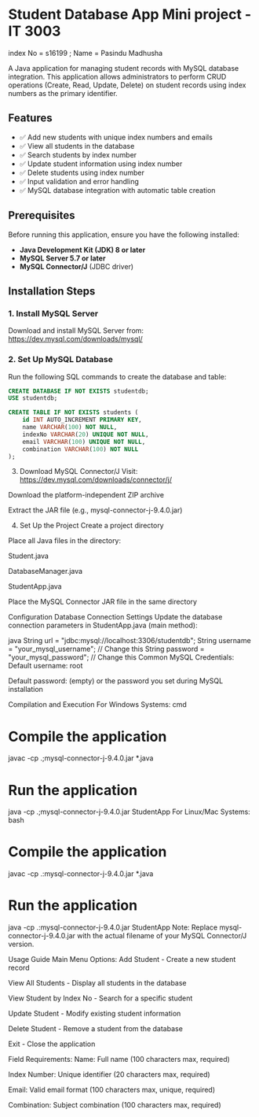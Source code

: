 # Student Database App Mini project - IT 3003
index No = s16199 ;
Name = Pasindu Madhusha

A Java application for managing student records with MySQL database integration. This application allows administrators to perform CRUD operations (Create, Read, Update, Delete) on student records using index numbers as the primary identifier.

## Features

- ✅ Add new students with unique index numbers and emails
- ✅ View all students in the database
- ✅ Search students by index number
- ✅ Update student information using index number
- ✅ Delete students using index number
- ✅ Input validation and error handling
- ✅ MySQL database integration with automatic table creation

## Prerequisites

Before running this application, ensure you have the following installed:

- **Java Development Kit (JDK) 8 or later**
- **MySQL Server 5.7 or later**
- **MySQL Connector/J** (JDBC driver)

## Installation Steps

### 1. Install MySQL Server
Download and install MySQL Server from: https://dev.mysql.com/downloads/mysql/

### 2. Set Up MySQL Database
Run the following SQL commands to create the database and table:

```sql
CREATE DATABASE IF NOT EXISTS studentdb;
USE studentdb;

CREATE TABLE IF NOT EXISTS students (
    id INT AUTO_INCREMENT PRIMARY KEY,
    name VARCHAR(100) NOT NULL,
    indexNo VARCHAR(20) UNIQUE NOT NULL,
    email VARCHAR(100) UNIQUE NOT NULL,
    combination VARCHAR(100) NOT NULL
);
```

3. Download MySQL Connector/J
Visit: https://dev.mysql.com/downloads/connector/j/

Download the platform-independent ZIP archive

Extract the JAR file (e.g., mysql-connector-j-9.4.0.jar)

4. Set Up the Project
Create a project directory

Place all Java files in the directory:

Student.java

DatabaseManager.java

StudentApp.java

Place the MySQL Connector JAR file in the same directory

Configuration
Database Connection Settings
Update the database connection parameters in StudentApp.java (main method):

java
String url = "jdbc:mysql://localhost:3306/studentdb";
String username = "your_mysql_username";  // Change this
String password = "your_mysql_password";  // Change this
Common MySQL Credentials:
Default username: root

Default password: (empty) or the password you set during MySQL installation

Compilation and Execution
For Windows Systems:
cmd
# Compile the application
javac -cp .;mysql-connector-j-9.4.0.jar *.java

# Run the application
java -cp .;mysql-connector-j-9.4.0.jar StudentApp
For Linux/Mac Systems:
bash
# Compile the application
javac -cp .:mysql-connector-j-9.4.0.jar *.java

# Run the application
java -cp .:mysql-connector-j-9.4.0.jar StudentApp
Note: Replace mysql-connector-j-9.4.0.jar with the actual filename of your MySQL Connector/J version.

Usage Guide
Main Menu Options:
Add Student - Create a new student record

View All Students - Display all students in the database

View Student by Index No - Search for a specific student

Update Student - Modify existing student information

Delete Student - Remove a student from the database

Exit - Close the application

Field Requirements:
Name: Full name (100 characters max, required)

Index Number: Unique identifier (20 characters max, required)

Email: Valid email format (100 characters max, unique, required)

Combination: Subject combination (100 characters max, required)
